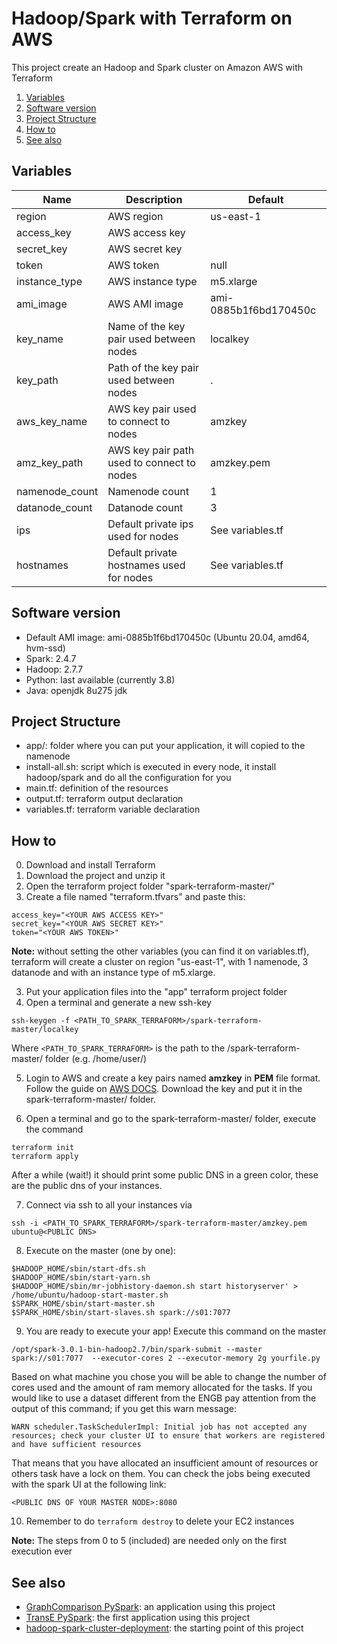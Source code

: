 # Hadoop/Spark with Terraform on AWS

This project create an Hadoop and Spark cluster on Amazon AWS with Terraform

1. [Variables](#Variables)
2. [Software version](#Software-version)
3. [Project Structure](#Project-Structure)
4. [How to](#How-to)
5. [See also](#See-also)

## Variables

| Name           | Description                                | Default               |
|----------------|--------------------------------------------|-----------------------|
| region         | AWS region                                 | us-east-1             |
| access_key     | AWS access key                             |                       |
| secret_key     | AWS secret key                             |                       |
| token          | AWS token                                  | null                  |
| instance_type  | AWS instance type                          | m5.xlarge             |
| ami_image      | AWS AMI image                              | ami-0885b1f6bd170450c |
| key_name       | Name of the key pair used between nodes    | localkey              |
| key_path       | Path of the key pair used between nodes    | .                     |
| aws_key_name   | AWS key pair used to connect to nodes      | amzkey                |
| amz_key_path   | AWS key pair path used to connect to nodes | amzkey.pem            |
| namenode_count | Namenode count                             | 1                     |
| datanode_count | Datanode count                             | 3                     |
| ips            | Default private ips used for nodes         | See variables.tf      |
| hostnames      | Default private hostnames used for nodes   | See variables.tf      |


## Software version
* Default AMI image: ami-0885b1f6bd170450c (Ubuntu 20.04, amd64, hvm-ssd)
* Spark: 2.4.7
* Hadoop: 2.7.7
* Python: last available (currently 3.8)
* Java: openjdk 8u275 jdk

## Project Structure

* app/: folder where you can put your application, it will copied to the namenode
* install-all.sh: script which is executed in every node, it install hadoop/spark and do all the configuration for you
* main.tf: definition of the resources 
* output.tf: terraform output declaration
* variables.tf: terraform variable declaration


## How to

0. Download and install Terraform
1. Download the project and unzip it
2. Open the terraform project folder "spark-terraform-master/"
3. Create a file named "terraform.tfvars" and paste this:
```
access_key="<YOUR AWS ACCESS KEY>"
secret_key="<YOUR AWS SECRET KEY>"
token="<YOUR AWS TOKEN>"
```
**Note:** without setting the other variables (you can find it on variables.tf), terraform will create a cluster on region "us-east-1", with 1 namenode, 3 datanode and with an instance type of m5.xlarge.

3. Put your application files into the "app" terraform project folder 
4. Open a terminal and generate a new ssh-key
```
ssh-keygen -f <PATH_TO_SPARK_TERRAFORM>/spark-terraform-master/localkey
```
Where `<PATH_TO_SPARK_TERRAFORM>` is the path to the /spark-terraform-master/ folder (e.g. /home/user/)

5. Login to AWS and create a key pairs named **amzkey** in **PEM** file format. Follow the guide on [AWS DOCS](https://docs.aws.amazon.com/AWSEC2/latest/UserGuide/ec2-key-pairs.html#having-ec2-create-your-key-pair). Download the key and put it in the spark-terraform-master/ folder.

6. Open a terminal and go to the spark-terraform-master/ folder, execute the command
 ```
 terraform init
 terraform apply
 ```
 After a while (wait!) it should print some public DNS in a green color, these are the public dns of your instances.

7. Connect via ssh to all your instances via
 ```
ssh -i <PATH_TO_SPARK_TERRAFORM>/spark-terraform-master/amzkey.pem ubuntu@<PUBLIC DNS>
 ```

8. Execute on the master (one by one):
 ```
$HADOOP_HOME/sbin/start-dfs.sh
$HADOOP_HOME/sbin/start-yarn.sh
$HADOOP_HOME/sbin/mr-jobhistory-daemon.sh start historyserver' > /home/ubuntu/hadoop-start-master.sh
$SPARK_HOME/sbin/start-master.sh
$SPARK_HOME/sbin/start-slaves.sh spark://s01:7077
```

9. You are ready to execute your app! Execute this command on the master
```
/opt/spark-3.0.1-bin-hadoop2.7/bin/spark-submit --master spark://s01:7077  --executor-cores 2 --executor-memory 2g yourfile.py
```
Based on what machine you chose you will be able to change the number of cores used and the amount of ram memory allocated for the tasks. If you would like to use a dataset different from the ENGB pay attention from the output of this command; if you get this warn message:
```
WARN scheduler.TaskSchedulerImpl: Initial job has not accepted any resources; check your cluster UI to ensure that workers are registered and have sufficient resources
```
That means that you have allocated an insufficient amount of resources or others task have a lock on them. You can check the jobs being executed with the spark UI at the following link:
```
<PUBLIC DNS OF YOUR MASTER NODE>:8080
```
10. Remember to do `terraform destroy` to delete your EC2 instances

**Note:** The steps from 0 to 5 (included) are needed only on the first execution ever


## See also
 * [GraphComparison PySpark](https://github.com/giacoballoccu/GraphComparison): an application using this project
 * [TransE PySpark](https://github.com/conema/TransE-pyspark): the first application using this project
 * [hadoop-spark-cluster-deployment](https://github.com/kostistsaprailis/hadoop-spark-cluster-deployment): the starting point of this project
